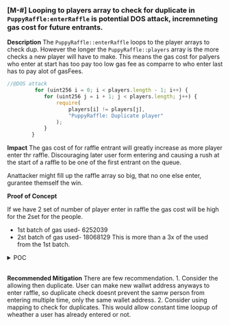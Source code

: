 ### [M-#] Looping to players array to check for duplicate in `PuppyRaffle:enterRaffle` is potential DOS attack, incremneting gas cost for future entrants.

**Description** The `PuppyRaffle::enterRaffle` loops to the player arrays to check dup. However the longer the `PuppyRaffle::players` array is the more checks a new player will have to make. This means the gas cost for palyers who enter at start has too pay too low gas fee as comparre to who enter last has to pay alot of gasFees.

```javascript
//@DOS attack
         for (uint256 i = 0; i < players.length - 1; i++) {
            for (uint256 j = i + 1; j < players.length; j++) {
                require(
                    players[i] != players[j],
                    "PuppyRaffle: Duplicate player"
                );
            }
        }
```

**Impact** The gas cost of for raffle entrant will greatly increase as more player enter thr raffle. Discouraging later user form entering and causing a rush at the start of a raffle to be one of the first entrant on the queue.

Anattacker might fill up the raffle array so big, that no one else enter, gurantee themself the win.

**Proof of Concept** 

If we have 2 set of number of player enter in raffle the gas cost will be high for the 2set for the people.
- 1st batch of gas used- 6252039
- 2st batch of gas used- 18068129
This is more than a 3x of the used from the 1st batch.
<details>
<Summary>POC</Summary>

```javascript
 function test_breakingforDosc() external {
        vm.txGasPrice(1);
        //Forst 100 Batch
        uint256 playerNum = 100;
        address[] memory players = new address[](playerNum);
        for (uint256 i = 0; i < playerNum; i++) {
            players[i] = address(i );
        }
        uint256 gasStart = gasleft();
        puppyRaffle.enterRaffle{value: entranceFee * playerNum}(players);
        uint256 gasEnd = gasleft();
        uint256 gasUsedFirst = gasStart - gasEnd;
        console.log("gasUsed", gasUsedFirst);

        //Sencond 100 Batch

        address[] memory playersSecond = new address[](playerNum);
        for (uint256 i = 0; i < playerNum; i++) {
            playersSecond[i] = address(i + playerNum);
        }
        uint256 gasStartSecond = gasleft();
        puppyRaffle.enterRaffle{value: entranceFee * playerNum}(playersSecond);
        uint256 gasEndSecond = gasleft();
        uint256 gasUsedSecond = gasStartSecond - gasEndSecond;
        console.log("gasUsed", gasUsedSecond);
        assert(gasUsedFirst < gasUsedSecond);
    }
 ```   

 </details>
 <br>
 
**Recommended Mitigation** There are few recommendation.
    1. Consider the allowing then duplicate. User can make new wallwt address anyways to enter raffle, so duplicate check doesnt prevent the samw person from entering multiple time, only the same wallet address.
    2. Consider using mapping to check for duplicates. This would allow constant time loopup of wheather a user has already entered or not.
